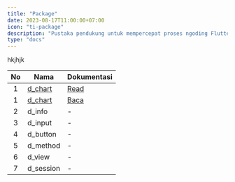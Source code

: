 ```yaml
---
title: "Package"
date: 2023-08-17T11:00:00+07:00
icon: "ti-package"
description: "Pustaka pendukung untuk mempercepat proses ngoding Flutter dengan cara mudah"
type: "docs"
---
```


hkjhjk

| No  | Nama                                        | Dokumentasi                                        |
| :-: | ------------------------------------------- | -------------------------------------------------- |
|  1  | [d_chart](https://pub.dev/packages/d_chart) | [Read](http://localhost:1313/dot/site/d_chart)     |
|  1  | [d_chart](https://pub.dev/packages/d_chart) | [Baca](https://flutterdlux.netlify.app/id/d_chart) |
|  2  | d_info                                      | -                                                  |
|  3  | d_input                                     | -                                                  |
|  4  | d_button                                    | -                                                  |
|  5  | d_method                                    | -                                                  |
|  6  | d_view                                      | -                                                  |
|  7  | d_session                                   | -                                                  |
